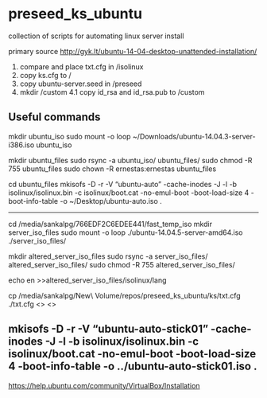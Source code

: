 # preseed_ks_ubuntu
collection of scripts for automating linux server install 

primary source http://gyk.lt/ubuntu-14-04-desktop-unattended-installation/

1. compare and place txt.cfg in /isolinux
2. copy ks.cfg to / 
3. copy ubuntu-server.seed in /preseed
4. mkdir /custom
 4.1 copy id_rsa and id_rsa.pub to /custom
 
 Useful commands 
 -----
mkdir ubuntu_iso
sudo mount -o loop ~/Downloads/ubuntu-14.04.3-server-i386.iso ubuntu_iso

mkdir ubuntu_files
sudo rsync -a ubuntu_iso/ ubuntu_files/
sudo chmod -R 755 ubuntu_files
sudo chown -R ernestas:ernestas ubuntu_files

cd ubuntu_files
mkisofs -D -r -V “ubuntu-auto” -cache-inodes -J -l -b isolinux/isolinux.bin -c isolinux/boot.cat -no-emul-boot -boot-load-size 4 -boot-info-table -o ~/Desktop/ubuntu-auto.iso .

-------------------

cd /media/sankalpg/766EDF2C6EDEE441/fast_temp_iso
mkdir server_iso_files
sudo mount -o loop ./ubuntu-14.04.5-server-amd64.iso ./server_iso_files/

mkdir altered_server_iso_files
sudo rsync -a server_iso_files/ altered_server_iso_files/
sudo chmod -R 755 altered_server_iso_files/

echo en >>altered_server_iso_files/isolinux/lang

cp /media/sankalpg/New\ Volume/repos/preseed_ks_ubuntu/ks/txt.cfg ./txt.cfg
<>
<>
<cp id_rsa files>

mkisofs -D -r -V “ubuntu-auto-stick01” -cache-inodes -J -l -b isolinux/isolinux.bin -c isolinux/boot.cat -no-emul-boot -boot-load-size 4 -boot-info-table -o ../ubuntu-auto-stick01.iso .
---------------
https://help.ubuntu.com/community/VirtualBox/Installation






 
 
